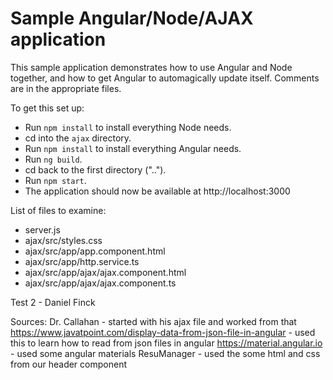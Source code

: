 Sample Angular/Node/AJAX application
====================================
This sample application demonstrates how to use Angular and Node together,
and how to get Angular to automagically update itself. Comments are in the
appropriate files.

To get this set up:
* Run `npm install` to install everything Node needs.
* cd into the `ajax` directory.
* Run `npm install` to install everything Angular needs.
* Run `ng build`.
* cd back to the first directory ("..").
* Run `npm start`.
* The application should now be available at http://localhost:3000

List of files to examine:
* server.js
* ajax/src/styles.css
* ajax/src/app/app.component.html
* ajax/src/app/http.service.ts
* ajax/src/app/ajax/ajax.component.html
* ajax/src/app/ajax/ajax.component.ts

Test 2 - Daniel Finck

Sources:
Dr. Callahan - started with his ajax file and worked from that
https://www.javatpoint.com/display-data-from-json-file-in-angular - used this to learn how to read from json files in angular
https://material.angular.io - used some angular materials
ResuManager - used the some html and css from our header component 